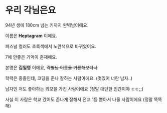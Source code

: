 # 우리 각님은요
94년 생에 180cm 넘는 키까지 완벽남이에요.

이름은 **Heptagram** 이에요.

퍼스널 컬러도 초록색에서 노란색으로 바뀌었어요.

7에 안좋은 기억이 존재해요.

본명은 **김일영** 이에요, ~~각별님 이름을 거론해보다니~~

학력은 중졸인데, 코딩을 준나 잘하는 사람이에요. (멋있어 너란 남자..)

남자인 저도 좋아하는 외모을 가진 사람이에요 (정말 대단한 인간이야 ㄷㄷ;;)

사실 이 사람은 학교 갔어도 존나게 잘해서 전교 1등 뽑아서 나올 사람이에요 (정말 똑똑해)
